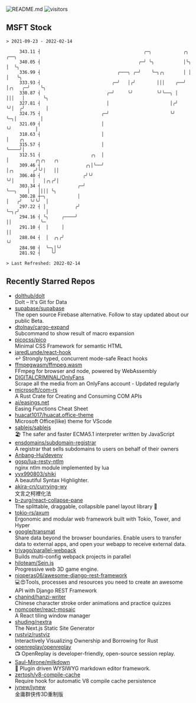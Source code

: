 ![README.md](https://github.com/Gerhut/Gerhut/workflows/README.md/badge.svg)
![visitors](https://visitors.vercel.app/Gerhut/Gerhut?token=8cf69d1f6813d272ef062726b6070c9be4ff72038cfe5a7ded7384a8da65d866)

## MSFT Stock

```
> 2021-09-23 - 2022-02-14

     343.11 ┤                                       ╭─╮            ╭╮        ╭──╮                                
     340.05 ┤                                     ╭─╯ ╰╮           │╰╮       │  ╰╮                               
     336.99 ┤                             ╭───╮ ╭─╯    ╰─╮╭╮       │ │       │   ╰╮                              
     333.93 ┤                           ╭─╯   │╭╯        │││    ╭──╯ │╭╮   ╭─╯    ╰╮                             
     330.87 ┤                         ╭─╯     ╰╯         ╰╯╰──╮ │    │││   │       ╰╮                            
     327.81 ┤                         │                       │╭╯    ╰╯│  ╭╯        │                            
     324.75 ┤                       ╭─╯                       ╰╯       ╰─╮│         │                            
     321.69 ┤                       │                                    ╰╯         │                            
     318.63 ┤                       │                                               │    ╭╮                      
     315.57 ┤                       │                                               ╰────╯│                      
     312.51 ┤                   ╭╮  │                                                     │          ╭╮╭╮   ╭╮   
     309.46 ┤                 ╭╮│╰──╯                                                     │╭╮       ╭╯╰╯│   ││   
     306.40 ┤                ╭╯╰╯                                                         ╰╯│       │   │╭╮╭╯│   
     303.34 ┤              ╭─╯                                                              ╰──╮    │   ││││ ╰╮  
     300.28 ┼─╮            │                                                                   │   ╭╯   ╰╯╰╯  │  
     297.22 ┤ │           ╭╯                                                                   ╰─╮╭╯          │  
     294.16 ┤ ╰╮     ╭────╯                                                                      ││           ╰─ 
     291.10 ┤  │     │                                                                           ││              
     288.04 ┤  │  ╭╮╭╯                                                                           ╰╯              
     284.98 ┤  ╰─╮│╰╯                                                                                            
     281.92 ┤    ╰╯                                                                                              

> Last Refreshed: 2022-02-14
```

## Recently Starred Repos

- [dolthub/dolt](https://github.com/dolthub/dolt)  
  Dolt – It's Git for Data
- [supabase/supabase](https://github.com/supabase/supabase)  
  The open source Firebase alternative. Follow to stay updated about our public Beta.
- [dtolnay/cargo-expand](https://github.com/dtolnay/cargo-expand)  
  Subcommand to show result of macro expansion
- [picocss/pico](https://github.com/picocss/pico)  
  Minimal CSS Framework for semantic HTML
- [jaredLunde/react-hook](https://github.com/jaredLunde/react-hook)  
  ↩ Strongly typed, concurrent mode-safe React hooks
- [ffmpegwasm/ffmpeg.wasm](https://github.com/ffmpegwasm/ffmpeg.wasm)  
  FFmpeg for browser and node, powered by WebAssembly
- [DIGITALCRIMINAL/OnlyFans](https://github.com/DIGITALCRIMINAL/OnlyFans)  
  Scrape all the media from an OnlyFans account - Updated regularly
- [microsoft/com-rs](https://github.com/microsoft/com-rs)  
  A Rust Crate for Creating and Consuming COM APIs
- [ai/easings.net](https://github.com/ai/easings.net)  
  Easing Functions Cheat Sheet
- [huacat1017/huacat.office-theme](https://github.com/huacat1017/huacat.office-theme)  
  Microsoft Office(like) theme for VScode
- [sablejs/sablejs](https://github.com/sablejs/sablejs)  
  🏖️ The safer and faster ECMA5.1 interpreter written by JavaScript
- [ensdomains/subdomain-registrar](https://github.com/ensdomains/subdomain-registrar)  
  A registrar that sells subdomains to users on behalf of their owners
- [Anbang-Hu/devenv](https://github.com/Anbang-Hu/devenv)  
- [gosp/lua-resty-ntlm](https://github.com/gosp/lua-resty-ntlm)  
  nginx ntlm module implemented by lua
- [yyx990803/shiki](https://github.com/yyx990803/shiki)  
  A beautiful Syntax Highlighter.
- [akira-cn/currying-wy](https://github.com/akira-cn/currying-wy)  
  文言之柯裡化法
- [b-zurg/react-collapse-pane](https://github.com/b-zurg/react-collapse-pane)  
  The splittable, draggable, collapsible panel layout library 🎉
- [tokio-rs/axum](https://github.com/tokio-rs/axum)  
  Ergonomic and modular web framework built with Tokio, Tower, and Hyper
- [google/transmat](https://github.com/google/transmat)  
  Share data beyond the browser boundaries. Enable users to transfer data to external apps, and open your webapp to receive external data.
- [trivago/parallel-webpack](https://github.com/trivago/parallel-webpack)  
  Builds multi-config webpack projects in parallel
- [hiloteam/Sein.js](https://github.com/hiloteam/Sein.js)  
  Progressive web 3D game engine.
- [nioperas06/awesome-django-rest-framework](https://github.com/nioperas06/awesome-django-rest-framework)  
   💻😍Tools, processes and resources you need to create an awesome API with Django REST Framework
- [chanind/hanzi-writer](https://github.com/chanind/hanzi-writer)  
  Chinese character stroke order animations and practice quizzes
- [nomcopter/react-mosaic](https://github.com/nomcopter/react-mosaic)  
  A React tiling window manager
- [shuding/nextra](https://github.com/shuding/nextra)  
  The Next.js Static Site Generator
- [rustviz/rustviz](https://github.com/rustviz/rustviz)  
  Interactively Visualizing Ownership and Borrowing for Rust
- [openreplay/openreplay](https://github.com/openreplay/openreplay)  
  :tv: OpenReplay is developer-friendly, open-source session replay.
- [Saul-Mirone/milkdown](https://github.com/Saul-Mirone/milkdown)  
  🍼 Plugin driven WYSIWYG  markdown editor framework.
- [zertosh/v8-compile-cache](https://github.com/zertosh/v8-compile-cache)  
  Require hook for automatic V8 compile cache persistence
- [jynew/jynew](https://github.com/jynew/jynew)  
  金庸群侠传3D重制版
